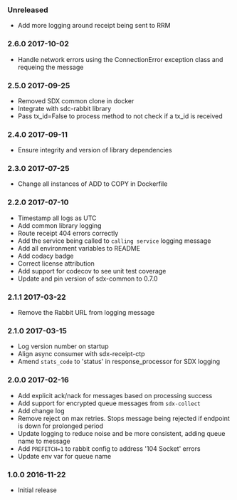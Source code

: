 ### Unreleased
  - Add more logging around receipt being sent to RRM

### 2.6.0 2017-10-02
  - Handle network errors using the ConnectionError exception class and requeing the message

### 2.5.0 2017-09-25
  - Removed SDX common clone in docker
  - Integrate with sdc-rabbit library
  - Pass tx_id=False to process method to not check if a tx_id is received

### 2.4.0 2017-09-11
  - Ensure integrity and version of library dependencies

### 2.3.0 2017-07-25
  - Change all instances of ADD to COPY in Dockerfile

### 2.2.0 2017-07-10
  - Timestamp all logs as UTC
  - Add common library logging
  - Route receipt 404 errors correctly
  - Add the service being called to `calling service` logging message
  - Add all environment variables to README
  - Add codacy badge
  - Correct license attribution
  - Add support for codecov to see unit test coverage
  - Update and pin version of sdx-common to 0.7.0

### 2.1.1 2017-03-22
  - Remove the Rabbit URL from logging message

### 2.1.0 2017-03-15
  - Log version number on startup
  - Align async consumer with sdx-receipt-ctp
  - Amend `stats_code` to 'status' in response_processor for SDX logging

### 2.0.0 2017-02-16
  - Add explicit ack/nack for messages based on processing success
  - Add support for encrypted queue messages from ``sdx-collect``
  - Add change log
  - Remove reject on max retries. Stops message being rejected if endpoint is down for prolonged period
  - Update logging to reduce noise and be more consistent, adding queue name to message
  - Add `PREFETCH=1` to rabbit config to address '104 Socket' errors
  - Update env var for queue name

### 1.0.0 2016-11-22
  - Initial release
